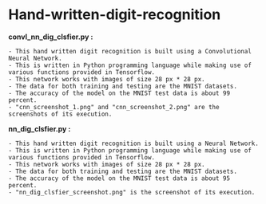 # Hand-written-digit-recognition

**convl_nn_dig_clsfier.py :**

    - This hand written digit recognition is built using a Convolutional Neural Network. 
    - This is written in Python programming language while making use of various functions provided in Tensorflow.
    - This network works with images of size 28 px * 28 px.
    - The data for both training and testing are the MNIST datasets.
    - The accuracy of the model on the MNIST test data is about 99 percent.
    - "cnn_screenshot_1.png" and "cnn_screenshot_2.png" are the screenshots of its execution.

**nn_dig_clsfier.py :**

    - This hand written digit recognition is built using a Neural Network. 
    - This is written in Python programming language while making use of various functions provided in Tensorflow.
    - This network works with images of size 28 px * 28 px.
    - The data for both training and testing are the MNIST datasets.
    - The accuracy of the model on the MNIST test data is about 95 percent.
    - "nn_dig_clsfier_screenshot.png" is the screenshot of its execution.

